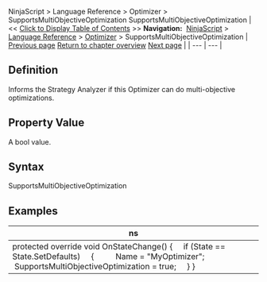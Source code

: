 ﻿
NinjaScript > Language Reference > Optimizer > SupportsMultiObjectiveOptimization
SupportsMultiObjectiveOptimization
| << [Click to Display Table of Contents](supportsmultiobjectiveoptimiza.md) >> **Navigation:**     [NinjaScript](ninjascript-1.md) > [Language Reference](language_reference_wip-1.md) > [Optimizer](optimizer-1.md) > SupportsMultiObjectiveOptimization | [Previous page](runiteration-1.md) [Return to chapter overview](optimizer-1.md) [Next page](performance_metrics-1.md) |
| --- | --- |
## Definition
Informs the Strategy Analyzer if this Optimizer can do multi-objective optimizations.
 
## Property Value
A bool value.
 
## Syntax
SupportsMultiObjectiveOptimization

## Examples
| ns |
| --- |
| protected override void OnStateChange() {      if (State == State.SetDefaults)      {           Name = "MyOptimizer";           SupportsMultiObjectiveOptimization = true;      } } |

